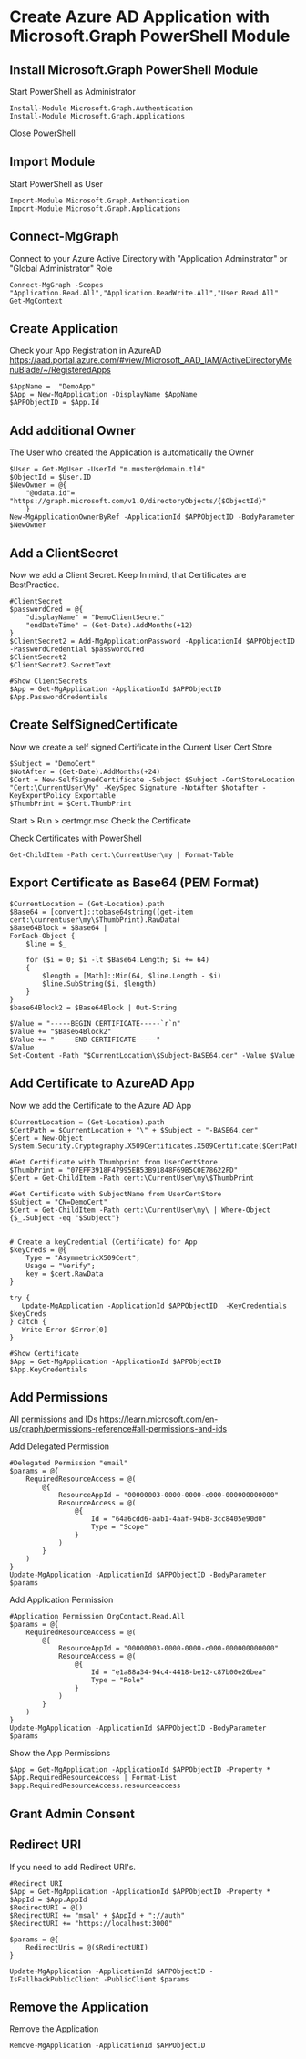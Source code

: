 # Create Azure AD Application with Microsoft.Graph PowerShell Module

## Install Microsoft.Graph PowerShell Module
Start PowerShell as Administrator

```
Install-Module Microsoft.Graph.Authentication
Install-Module Microsoft.Graph.Applications
```
Close PowerShell

## Import Module
Start PowerShell as User

```
Import-Module Microsoft.Graph.Authentication
Import-Module Microsoft.Graph.Applications
```
## Connect-MgGraph
Connect to your Azure Active Directory with "Application Adminstrator" or "Global Administrator" Role

```
Connect-MgGraph -Scopes "Application.Read.All","Application.ReadWrite.All","User.Read.All"
Get-MgContext
```

## Create Application
Check your App Registration in AzureAD
https://aad.portal.azure.com/#view/Microsoft_AAD_IAM/ActiveDirectoryMenuBlade/~/RegisteredApps

```
$AppName =  "DemoApp"
$App = New-MgApplication -DisplayName $AppName 
$APPObjectID = $App.Id
```

## Add additional Owner
The User who created the Application is automatically the Owner

```
$User = Get-MgUser -UserId "m.muster@domain.tld"
$ObjectId = $User.ID
$NewOwner = @{
	"@odata.id"= "https://graph.microsoft.com/v1.0/directoryObjects/{$ObjectId}"
	}
New-MgApplicationOwnerByRef -ApplicationId $APPObjectID -BodyParameter $NewOwner
```

## Add a ClientSecret
Now we add a Client Secret. Keep In mind, that Certificates are BestPractice.

```
#ClientSecret
$passwordCred = @{
    "displayName" = "DemoClientSecret"
    "endDateTime" = (Get-Date).AddMonths(+12)
}
$ClientSecret2 = Add-MgApplicationPassword -ApplicationId $APPObjectID -PasswordCredential $passwordCred
$ClientSecret2
$ClientSecret2.SecretText

#Show ClientSecrets
$App = Get-MgApplication -ApplicationId $APPObjectID
$App.PasswordCredentials
```

## Create SelfSignedCertificate
Now we create a self signed Certificate in the Current User Cert Store

```
$Subject = "DemoCert"
$NotAfter = (Get-Date).AddMonths(+24)
$Cert = New-SelfSignedCertificate -Subject $Subject -CertStoreLocation "Cert:\CurrentUser\My" -KeySpec Signature -NotAfter $Notafter -KeyExportPolicy Exportable
$ThumbPrint = $Cert.ThumbPrint
```

Start > Run > certmgr.msc
Check the Certificate

Check Certificates with PowerShell

```
Get-ChildItem -Path cert:\CurrentUser\my | Format-Table
```

## Export Certificate as Base64 (PEM Format)
```
$CurrentLocation = (Get-Location).path
$Base64 = [convert]::tobase64string((get-item cert:\currentuser\my\$ThumbPrint).RawData)
$Base64Block = $Base64 |
ForEach-Object {
    $line = $_

    for ($i = 0; $i -lt $Base64.Length; $i += 64)
    {
        $length = [Math]::Min(64, $line.Length - $i)
        $line.SubString($i, $length)
    }
}
$base64Block2 = $Base64Block | Out-String

$Value = "-----BEGIN CERTIFICATE-----`r`n"
$Value += "$Base64Block2"
$Value += "-----END CERTIFICATE-----"
$Value
Set-Content -Path "$CurrentLocation\$Subject-BASE64.cer" -Value $Value
```

## Add Certificate to AzureAD App
Now we add the Certificate to the Azure AD App

```
$CurrentLocation = (Get-Location).path
$CertPath = $CurrentLocation + "\" + $Subject + "-BASE64.cer"
$Cert = New-Object System.Security.Cryptography.X509Certificates.X509Certificate($CertPath)

#Get Certificate with Thumbprint from UserCertStore
$ThumbPrint = "07EFF3918F47995EB53B91848F69B5C0E78622FD"
$Cert = Get-ChildItem -Path cert:\CurrentUser\my\$ThumbPrint 

#Get Certificate with SubjectName from UserCertStore
$Subject = "CN=DemoCert"
$Cert = Get-ChildItem -Path cert:\CurrentUser\my\ | Where-Object {$_.Subject -eq "$Subject"}  


# Create a keyCredential (Certificate) for App
$keyCreds = @{ 
    Type = "AsymmetricX509Cert";
    Usage = "Verify";
    key = $cert.RawData
}
 
try {
   Update-MgApplication -ApplicationId $APPObjectID  -KeyCredentials $keyCreds
} catch {
   Write-Error $Error[0]
}

#Show Certificate
$App = Get-MgApplication -ApplicationId $APPObjectID
$App.KeyCredentials
```

## Add Permissions

All permissions and IDs
https://learn.microsoft.com/en-us/graph/permissions-reference#all-permissions-and-ids

Add Delegated Permission

```
#Delegated Permission "email"
$params = @{
	RequiredResourceAccess = @(
		@{
			ResourceAppId = "00000003-0000-0000-c000-000000000000"
			ResourceAccess = @(
				@{
					Id = "64a6cdd6-aab1-4aaf-94b8-3cc8405e90d0"
					Type = "Scope"
				}
			)
		}
	)
}
Update-MgApplication -ApplicationId $APPObjectID -BodyParameter $params
```

Add Application Permission

```
#Application Permission OrgContact.Read.All
$params = @{
	RequiredResourceAccess = @(
		@{
			ResourceAppId = "00000003-0000-0000-c000-000000000000"
			ResourceAccess = @(
				@{
					Id = "e1a88a34-94c4-4418-be12-c87b00e26bea"
					Type = "Role"
				}
			)
		}
	)
}
Update-MgApplication -ApplicationId $APPObjectID -BodyParameter $params
```

Show the App Permissions

```
$App = Get-MgApplication -ApplicationId $APPObjectID -Property * 
$App.RequiredResourceAccess | Format-List
$app.RequiredResourceAccess.resourceaccess
```

## Grant Admin Consent

## Redirect URI
If you need to add Redirect URI's.

```
#Redirect URI
$App = Get-MgApplication -ApplicationId $APPObjectID -Property * 
$AppId = $App.AppId
$RedirectURI = @()
$RedirectURI += "msal" + $AppId + "://auth"
$RedirectURI += "https://localhost:3000"

$params = @{
	RedirectUris = @($RedirectURI)
}

Update-MgApplication -ApplicationId $APPObjectID -IsFallbackPublicClient -PublicClient $params
```

## Remove the Application
Remove the Application

```
Remove-MgApplication -ApplicationId $APPObjectID
```